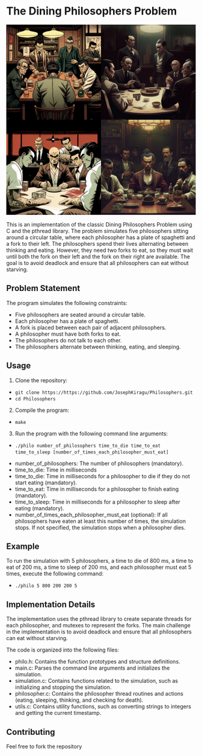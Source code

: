 # The Dining Philosophers Problem
![My Image](https://raw.githubusercontent.com/JosephKiragu/Philosophers/main/images/yakuza.PNG)


This is an implementation of the classic Dining Philosophers Problem using C and the pthread library. The problem simulates five philosophers sitting around a circular table, where each philosopher has a plate of spaghetti and a fork to their left. The philosophers spend their lives alternating between thinking and eating. However, they need two forks to eat, so they must wait until both the fork on their left and the fork on their right are available. The goal is to avoid deadlock and ensure that all philosophers can eat without starving.

## Problem Statement
The program simulates the following constraints:

* Five philosophers are seated around a circular table.
* Each philosopher has a plate of spaghetti.
* A fork is placed between each pair of adjacent philosophers.
* A philosopher must have both forks to eat.
* The philosophers do not talk to each other.
* The philosophers alternate between thinking, eating, and sleeping.

## Usage

1. Clone the repository:
- `git clone https://https://github.com/JosephKiragu/Philosophers.git`
- `cd Philosophers`
2. Compile the program:
- `make`
3. Run the program with the following command line arguments:
- `./philo number_of_philosophers time_to_die time_to_eat time_to_sleep [number_of_times_each_philosopher_must_eat]`
* number_of_philosophers: The number of philosophers (mandatory).
* time_to_die: Time in milliseconds
* time_to_die: Time in milliseconds for a philosopher to die if they do not start eating (mandatory).
* time_to_eat: Time in milliseconds for a philosopher to finish eating (mandatory).
* time_to_sleep: Time in milliseconds for a philosopher to sleep after eating (mandatory).
* number_of_times_each_philosopher_must_eat (optional): If all philosophers have eaten at least this number of times, the simulation stops. If not         specified, the simulation stops when a philosopher dies.

## Example

To run the simulation with 5 philosophers, a time to die of 800 ms, a time to eat of 200 ms, a time to sleep of 200 ms, and each philosopher must eat 5 times, execute the following command:
- `./philo 5 800 200 200 5`

## Implementation Details
The implementation uses the pthread library to create separate threads for each philosopher, and mutexes to represent the forks. The main challenge in the implementation is to avoid deadlock and ensure that all philosophers can eat without starving.

The code is organized into the following files:

* philo.h: Contains the function prototypes and structure definitions.
* main.c: Parses the command line arguments and initializes the simulation.
* simulation.c: Contains functions related to the simulation, such as initializing and stopping the simulation.
* philosopher.c: Contains the philosopher thread routines and actions (eating, sleeping, thinking, and checking for death).
* utils.c: Contains utility functions, such as converting strings to integers and getting the current timestamp.

## Contributing
Feel free to fork the repository

